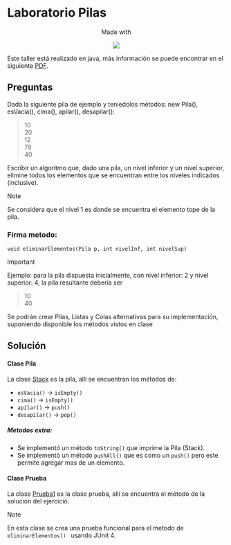 # Laboratorio Pilas

<div align="center">

Made with 

<img src="https://skillicons.dev/icons?i=java" />

</div>

Este taller está realizado en java, más información se puede encontrar en el siguiente [PDF](info/Taller%20pilas.pdf "PDF").

## Preguntas

Dada la siguiente pila de ejemplo y teniedolos métodos: new Pila(),
esVacia(), cima(), apilar(), desapilar():

> 10<br>
> 20<br>
> 12<br>
> 78<br>
> 40

Escribir un algoritmo que, dado una pila, un nivel inferior y un nivel
superior, elimine todos los elementos que se encuentran entre los
niveles indicados (inclusive). 
> [!NOTE]
> Se considera que el nivel 1 es donde se
encuentra el elemento tope de la pila.

### Firma metodo:
```
void eliminarElementos(Pila p, int nivelInf, int nivelSup)
```
> [!IMPORTANT]
> Ejemplo: para la pila dispuesta inicialmente, con nivel inferior: 2 y nivel
superior: 4, la pila resultante debería ser

> 10<br>
> 40

Se podrán crear Pilas, Listas y Colas alternativas para su
implementación, suponiendo disponible los métodos vistos en clase

## Solución

#### Clase Pila

La clase [Stack](src/tallerpilas/estructuras/Stack.java "Clase Stack") es la pila, allí se encuentran los métodos de:

- ```esVacia()``` ->  ```isEmpty()```
- ```cima()``` ->  ```isEmpty()```
- ```apilar()``` ->  ```push()```
- ```desapilar()``` ->  ```pop()```

##### Metodos extra:

- Se implementó un método ```toString()``` que imprime la Pila (Stack).
- Se implementó un método ```pushAll()``` que es como un ```push()``` pero este permite agregar mas de un elemento.


#### Clase Prueba

La clase [Prueba1](src/tallerpilas/tests/Prueba1.java "Clase Prueba") es la clase prueba, allí se encuentra el método de la solución del ejercicio. 

> [!NOTE]
> En esta clase se crea una prueba funcional para el metodo de ```eliminarElementos() ``` usando JUnit 4.
